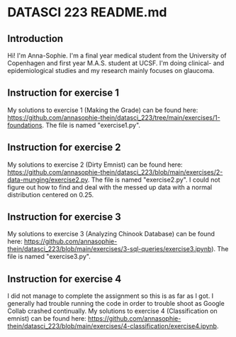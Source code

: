 # DATASCI 223 README.md

## Introduction
Hi! I'm Anna-Sophie. I'm a final year medical student from the University of Copenhagen and first year M.A.S. student at UCSF. I'm doing clinical- and epidemiological studies and my research mainly focuses on glaucoma.

## Instruction for exercise 1 
My solutions to exercise 1 (Making the Grade) can be found here: https://github.com/annasophie-thein/datasci_223/tree/main/exercises/1-foundations. The file is named "exercise1.py".

## Instruction for exercise 2
My solutions to exercise 2 (Dirty Emnist) can be found here: https://github.com/annasophie-thein/datasci_223/blob/main/exercises/2-data-munging/exercise2.py. The file is named "exercise2.py". I could not figure out how to find and deal with the messed up data with a normal distribution centered on 0.25. 

## Instruction for exercise 3
My solutions to exercise 3 (Analyzing Chinook Database) can be found here: https://github.com/annasophie-thein/datasci_223/blob/main/exercises/3-sql-queries/exercise3.ipynb). The file is named "exercise3.py". 

## Instruction for exercise 4
I did not manage to complete the assignment so this is as far as I got. I generally had trouble running the code in order to trouble shoot as Google Collab crashed continually. My solutions to exercise 4 (Classification on emnist) can be found here: https://github.com/annasophie-thein/datasci_223/blob/main/exercises/4-classification/exercise4.ipynb. 
